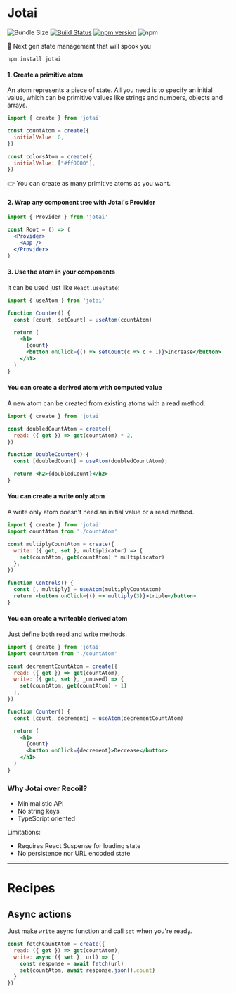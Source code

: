 <p align="center">
  <!--<img width="500" src="ghost.png" />-->
  <h1>Jotai</h1>
</p>

![Bundle Size](https://badgen.net/bundlephobia/minzip/jotai) [![Build Status](https://travis-ci.org/react-spring/jotai.svg?branch=master)](https://travis-ci.org/react-spring/jotai) [![npm version](https://badge.fury.io/js/jotai.svg)](https://badge.fury.io/js/jotai) ![npm](https://img.shields.io/npm/dt/jotai.svg)

👻 Next gen state management that will spook you

    npm install jotai

#### 1. Create a primitive atom

An atom represents a piece of state. All you need is to specify an initial value, which can be primitive values like strings and numbers, objects and arrays.

```jsx
import { create } from 'jotai'

const countAtom = create({
  initialValue: 0,
})

const colorsAtom = create({
  initialValue: ["#ff0000"],
})
```

👉 You can create as many primitive atoms as you want.

#### 2. Wrap any component tree with Jotai's Provider

```jsx
import { Provider } from 'jotai'

const Root = () => (
  <Provider>
    <App />
  </Provider>
)
```

#### 3. Use the atom in your components

It can be used just like `React.useState`:

```jsx
import { useAtom } from 'jotai'

function Counter() {
  const [count, setCount] = useAtom(countAtom)

  return (
    <h1>
      {count}
      <button onClick={() => setCount(c => c + 1)}>Increase</button>
    </h1>
  )
}
```

#### You can create a derived atom with computed value

A new atom can be created from existing atoms with a read method.

```jsx
import { create } from 'jotai'

const doubledCountAtom = create({
  read: ({ get }) => get(countAtom) * 2,
})

function DoubleCounter() {
  const [doubledCount] = useAtom(doubledCountAtom);

  return <h2>{doubledCount}</h2>
}
```

#### You can create a write only atom

A write only atom doesn't need an initial value or a read method.

```jsx
import { create } from 'jotai'
import countAtom from './countAtom'

const multiplyCountAtom = create({
  write: ({ get, set }, multiplicator) => {
    set(countAtom, get(countAtom) * multiplicator)
  },
})

function Controls() {
  const [, multiply] = useAtom(multiplyCountAtom)
  return <button onClick={() => multiply(3)}>triple</button>
}
```

#### You can create a writeable derived atom

Just define both read and write methods.

```jsx
import { create } from 'jotai'
import countAtom from './countAtom'

const decrementCountAtom = create({
  read: ({ get }) => get(countAtom),
  write: ({ get, set }, _unused) => {
    set(countAtom, get(countAtom) - 1)
  },
})

function Counter() {
  const [count, decrement] = useAtom(decrementCountAtom)

  return (
    <h1>
      {count}
      <button onClick={decrement}>Decrease</button>
    </h1>
  )
}
```

### Why Jotai over Recoil?

* Minimalistic API
* No string keys
* TypeScript oriented

Limitations:
* Requires React Suspense for loading state
* No persistence nor URL encoded state

---

# Recipes

## Async actions

Just make `write` async function and call `set` when you're ready.

```jsx
const fetchCountAtom = create({
  read: ({ get }) => get(countAtom),
  write: async ({ set }, url) => {
    const response = await fetch(url)
    set(countAtom, await response.json().count)
  }
})
```

